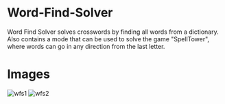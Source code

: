 Word-Find-Solver
================
Word Find Solver solves crosswords by finding all words from a dictionary.
Also contains a mode that can be used to solve the game "SpellTower", where words can go in any direction from the last letter.

Images
======
![wfs1](https://cloud.githubusercontent.com/assets/1860848/15065449/154471aa-13a3-11e6-92f9-b6b72f51897c.png)
![wfs2](https://cloud.githubusercontent.com/assets/1860848/15065450/157017f6-13a3-11e6-929c-670aec1c9101.png)
